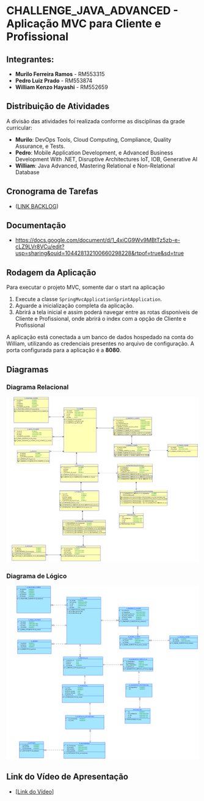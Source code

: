 # CHALLENGE_JAVA_ADVANCED - Aplicação MVC para Cliente e Profissional

## Integrantes:
- **Murilo Ferreira Ramos** - RM553315
- **Pedro Luiz Prado** - RM553874
- **William Kenzo Hayashi** - RM552659

## Distribuição de Atividades
A divisão das atividades foi realizada conforme as disciplinas da grade curricular:

- **Murilo**: DevOps Tools, Cloud Computing, Compliance, Quality Assurance, e Tests.
- **Pedro**: Mobile Application Development, e Advanced Business Development With .NET, Disruptive Architectures IoT, IOB, Generative AI
- **William**: Java Advanced, Mastering Relational e Non-Relational Database

## Cronograma de Tarefas
- ([LINK BACKLOG](https://dev.azure.com/Challenge-QA-Odontoprev/QA%20-%20Odontoprev))

## Documentação 
- https://docs.google.com/document/d/1_4xiCG9Wv9MBtTz5zb-e-cLZ9LVr8VCu/edit?usp=sharing&ouid=104428132100660298228&rtpof=true&sd=true
## Rodagem da Aplicação
Para executar o projeto MVC, somente dar o start na aplicação

1. Execute a classe `SpringMvcApplicationSprintApplication`.
2. Aguarde a inicialização completa da aplicação.
3. Abrirá a tela inicial e assim poderá navegar entre as rotas disponíveis de Cliente e Profissional, onde abrirá o index com a opção de Cliente e Profissional

A aplicação está conectada a um banco de dados hospedado na conta do William, utilizando as credenciais presentes no arquivo de configuração. A porta configurada para a aplicação é a **8080**.

## Diagramas
### Diagrama Relacional
![Diagrama Relacional](/Documentos/RELATIONAL%20-%20SPRINT%202.png)

### Diagrama de Lógico
![Diagrama Lógico](Documentos/LOGICAL%20-%20SPRINT%202.png)

## Link do Vídeo de Apresentação
- [[Link do Vídeo](https://youtu.be/vFPm251j0ns)]
